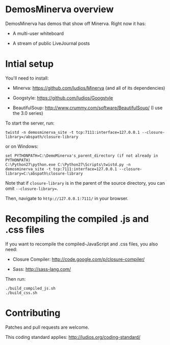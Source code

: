 DemosMinerva overview
=====================

DemosMinerva has demos that show off Minerva.  Right now it has:

*	A multi-user whiteboard

*	A stream of public LiveJournal posts



Intial setup
============

You'll need to install:

*	Minerva: https://github.com/ludios/Minerva (and all of its dependencies)

*	Googstyle: https://github.com/ludios/Googstyle

*	BeautifulSoup: http://www.crummy.com/software/BeautifulSoup/ (I use the 3.0 series)

To start the server, run:

`twistd -n demosminerva_site -t tcp:7111:interface=127.0.0.1 --closure-library=/abspath/closure-library`

or on Windows:

```
set PYTHONPATH=C:\DemoMinerva's_parent_directory (if not already in PYTHONPATH)
C:\Python27\python.exe C:\Python27\Scripts\twistd.py -n demosminerva_site -t tcp:7111:interface=127.0.0.1 --closure-library=C:\abspath\closure-library
```

Note that if `closure-library` is in the parent of the source directory,
you can omit `--closure-library=`.

Then, navigate to `http://127.0.0.1:7111/` in your browser.



Recompiling the compiled .js and .css files
===========================================

If you want to recompile the compiled-JavaScript and .css files, you also need:

*	Closure Compiler: http://code.google.com/p/closure-compiler/

*	Sass: http://sass-lang.com/

Then run:

```
./build_compiled_js.sh
./build_css.sh
```



Contributing
============

Patches and pull requests are welcome.

This coding standard applies: http://ludios.org/coding-standard/
